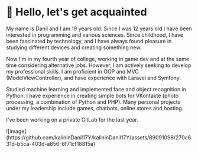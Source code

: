# 👋 Hello, let's get acquainted

<p>
My name is Danil and I am 19 years old. Since I was 12 years old I have been interested in programming and various sciences. Since childhood, I have been fascinated by technology, and I have always found pleasure in studying different devices and creating something new.
</p>

<p>
Now I'm in my fourth year of college, working in game dev and at the same time considering alternative jobs. However, I am actively seeking to develop my professional skills. I am proficient in OOP and MVC (ModelViewController), and have experience with Laravel and Symfony.
</p>

<p>
Studied machine learning and implemented face and object recognition in Python. I have experience in creating simple bots for VKontakte (photo processing, a combination of Python and PHP). Many personal projects under my leadership include games, chatbots, online stores and hosting.
</p>

<p>I've been working on a private GitLab for the last year.</p>
![image](https://github.com/kalininDanil17Y/kalininDanil17Y/assets/89091098/270c631d-b5ca-403d-a856-8f71cf18815a)

<!--
## Tech Stack
<p float="left">
  <p>
    🎮
    <img alt="unity" src="https://img.shields.io/badge/Unity-000000?style=flat-square&logo=unity&logoColor=white" />
    <img alt="c#" src="https://img.shields.io/badge/CSharp-512BD4?style=flat-square&logo=csharp&logoColor=white" /><br />
  </p>

  <p>
    📱
    <img alt="dart" src="https://img.shields.io/badge/Dart-0175C2?style=flat-square&logo=dart&logoColor=white" />
    <img alt="flutter" src="https://img.shields.io/badge/Flutter-02569B?style=flat-square&logo=flutter&logoColor=white" />
    <img alt="android_studio" src="https://img.shields.io/badge/Android Studio-3DDC84?style=flat-square&logo=androidstudio&logoColor=white" />
    <img alt="java" src="https://img.shields.io/badge/Java-ED8B00?style=flat-square&logo=openjdk&logoColor=white" />
    <img alt="xamarin" src="https://img.shields.io/badge/Xamarin-3498DB?style=flat-square&logo=xamarin&logoColor=white" />
    <img alt="xaml" src="https://img.shields.io/badge/XAML-0C54C2?style=flat-square&logo=xaml&logoColor=white" /><br />
  </p>

  <p>
    💻
    <img alt="html5" src="https://img.shields.io/badge/HTML5-E34F26?style=flat-square&logo=html5&logoColor=white" />
    <img alt="CSS" src="https://img.shields.io/badge/CSS-1572B6?style=flat-square&logo=css3&logoColor=white" />
    <img alt="tailwind" src="https://img.shields.io/badge/Tailwind CSS-06B6D4?style=flat-square&logo=tailwindcss&logoColor=white" />
    <img alt="php" src="https://img.shields.io/badge/PHP-777BB4?style=flat-square&logo=php&logoColor=white" />
    <img alt="figma" src="https://img.shields.io/badge/Figma-F24E1E?style=flat-square&logo=figma&logoColor=white" />
  </p>
  
  <p>
    🗂️
    <img alt="mysql" src="https://img.shields.io/badge/MySQL-4479A1?style=flat-square&logo=mysql&logoColor=white" />
    <img alt="microsoft_sql_server" src="https://img.shields.io/badge/Microsoft SQL Server-CC2927?style=flat-square&logo=microsoftsqlserver&logoColor=white" />
    <img alt="postgres" src="https://img.shields.io/badge/PostgreSQL-4169E1?style=flat-square&logo=postgresql&logoColor=white" />
    <img alt="firebase" src="https://img.shields.io/badge/Firebase-FFCA28?style=flat-square&logo=firebase&logoColor=white" />
    <img alt="mongo" src="https://img.shields.io/badge/MongoDB-47A248?style=flat-square&logo=mongodb&logoColor=white" />
  </p>
  
  <p>
    🔧
    <img alt="python" src="https://img.shields.io/badge/Python-3776AB?style=flat-square&logo=python&logoColor=white" />
    <img alt="c" src="https://img.shields.io/badge/C-A8B9CC?style=flat-square&logo=c&logoColor=white" />
    <img alt="dotnet" src="https://img.shields.io/badge/.NET-512BD4?style=flat-square&logo=dotnet&logoColor=white" />
    <img alt="linux" src="https://img.shields.io/badge/Linux-FCC624?style=flat-square&logo=linux&logoColor=white" />
    <img alt="git" src="https://img.shields.io/badge/Git-F05032?style=flat-square&logo=git&logoColor=white" />
    <img alt="visual_studio" src="https://img.shields.io/badge/Visual Studio-5C2D91?style=flat-square&logo=visualstudio&logoColor=white" />
    <img alt="visual_studio_code" src="https://img.shields.io/badge/VS Code-007ACC?style=flat-square&logo=visualstudiocode&logoColor=white" />
  </p>
</p>

-->
